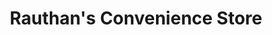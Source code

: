 ---
title: "Rauthan's Convenience Store"
url: /roorkee/rauthans-convenience-store/
shop: Allgemein
---